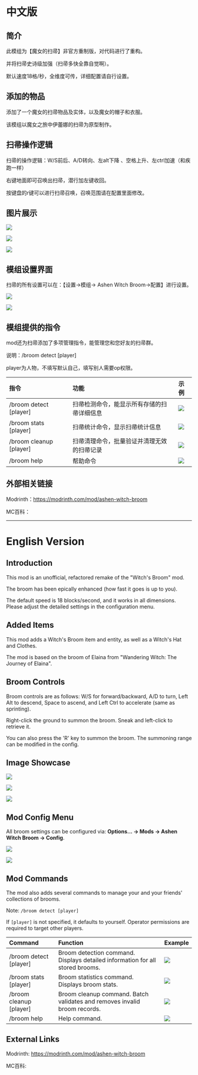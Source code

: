 # 中文版

## 简介
此模组为【魔女的扫帚】非官方重制版，对代码进行了重构。

并将扫帚史诗级加强（扫帚多快全靠自觉啊）。

默认速度18格/秒，全维度可传，详细配置请自行设置。

## 添加的物品

添加了一个魔女的扫帚物品及实体，以及魔女的帽子和衣服。

该模组以魔女之旅中伊蕾娜的扫帚为原型制作。

## 扫帚操作逻辑

扫帚的操作逻辑：W/S前后、A/D转向、左alt下降 、空格上升、左ctrl加速（和疾跑一样）

右键地面即可召唤出扫帚，潜行加左键收回。

按键盘的r键可以进行扫帚召唤，召唤范围请在配置里面修改。

## 图片展示

![](img/2025-08-21_18.14.52.png)

![](img/2025-08-21_19.06.55.png)

![](img/2025-08-21_19.14.59.png)

## 模组设置界面

扫帚的所有设置可以在：【设置→模组→ Ashen Witch Broom→配置】进行设置。

![](img/2025-08-28_152645.png)

![](img/2025-08-21_174821.png)

## 模组提供的指令

mod还为扫帚添加了多项管理指令，能管理您和您好友的扫帚群。

说明：/broom detect [player]

player为人物，不填写默认自己，填写别人需要op权限。

|指令|功能|示例|
| :- | :- | :- |
|/broom detect [player]|扫帚检测命令，能显示所有存储的扫帚详细信息|![](img/2025-08-29_022256.png)|
|/broom stats [player]|扫帚统计命令，显示扫帚统计信息|![](img/2025-08-29_022207.png)|
|/broom cleanup [player]|扫帚清理命令，批量验证并清理无效的扫帚记录|![](img/2025-08-29_022332.png)|
|/broom help|帮助命令|![](img/2025-08-29_022231.png)|

## 外部相关链接
Modrinth：https://modrinth.com/mod/ashen-witch-broom

MC百科：

***

# English Version

## Introduction
This mod is an unofficial, refactored remake of the "Witch's Broom" mod.

The broom has been epically enhanced (how fast it goes is up to you).

The default speed is 18 blocks/second, and it works in all dimensions. Please adjust the detailed settings in the configuration menu.

## Added Items

This mod adds a Witch's Broom item and entity, as well as a Witch's Hat and Clothes.

The mod is based on the broom of Elaina from "Wandering Witch: The Journey of Elaina".

## Broom Controls

Broom controls are as follows: W/S for forward/backward, A/D to turn, Left Alt to descend, Space to ascend, and Left Ctrl to accelerate (same as sprinting).

Right-click the ground to summon the broom. Sneak and left-click to retrieve it.

You can also press the 'R' key to summon the broom. The summoning range can be modified in the config.

## Image Showcase

![](img/2025-08-21_18.14.52.png)

![](img/2025-08-21_19.06.55.png)

![](img/2025-08-21_19.14.59.png)

## Mod Config Menu

All broom settings can be configured via: **Options... → Mods → Ashen Witch Broom → Config**.

![](img/2025-08-28_154546.png)

![](img/2025-08-28_154623.png)

## Mod Commands

The mod also adds several commands to manage your and your friends' collections of brooms.

Note: `/broom detect [player]`

If `[player]` is not specified, it defaults to yourself. Operator permissions are required to target other players.

|Command|Function|Example|
| :--- | :--- | :--- |
|/broom detect [player]|Broom detection command. Displays detailed information for all stored brooms.|![](img/2025-08-29_021431.png)|
|/broom stats [player]|Broom statistics command. Displays broom stats.|![](img/2025-08-29_021457.png)|
|/broom cleanup [player]|Broom cleanup command. Batch validates and removes invalid broom records.|![](img/2025-08-29_021548.png)|
|/broom help|Help command.|![](img/2025-08-29_021517.png)|

## External Links
Modrinth: https://modrinth.com/mod/ashen-witch-broom

MC百科:
